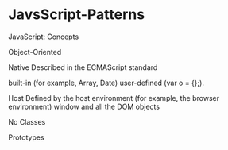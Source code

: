 # JavsScript-Patterns


JavaScript: Concepts

Object-Oriented

Native
Described in the ECMAScript standard

built-in (for example, Array, Date)
user-defined (var o = {};).

Host
Defined by the host environment (for example, the browser environment)
window and all the DOM objects

No Classes

Prototypes


